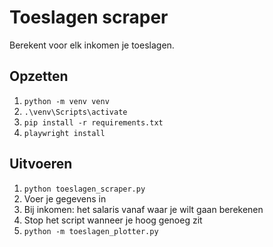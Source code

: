 # Toeslagen scraper

Berekent voor elk inkomen je toeslagen.  

## Opzetten
1. `python -m venv venv`
2. `.\venv\Scripts\activate`
3. `pip install -r requirements.txt`
4. `playwright install`

## Uitvoeren
1. `python toeslagen_scraper.py`
2. Voer je gegevens in
3. Bij inkomen: het salaris vanaf waar je wilt gaan berekenen
4. Stop het script wanneer je hoog genoeg zit
5. `python -m toeslagen_plotter.py`